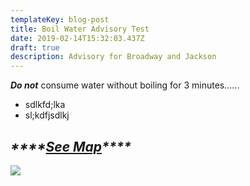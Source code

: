 ```yaml
---
templateKey: blog-post
title: Boil Water Advisory Test
date: 2019-02-14T15:32:03.437Z
draft: true
description: Advisory for Broadway and Jackson
---
```

_**Do not**_ consume water without boiling for 3 minutes......

* sdlkfd;lka
* sl;kdfjsdlkj

## _****_[_**See Map**_](/map/?layer=Advisory&feature=2)_****_

![](/img/android-chrome-192x192.png)
